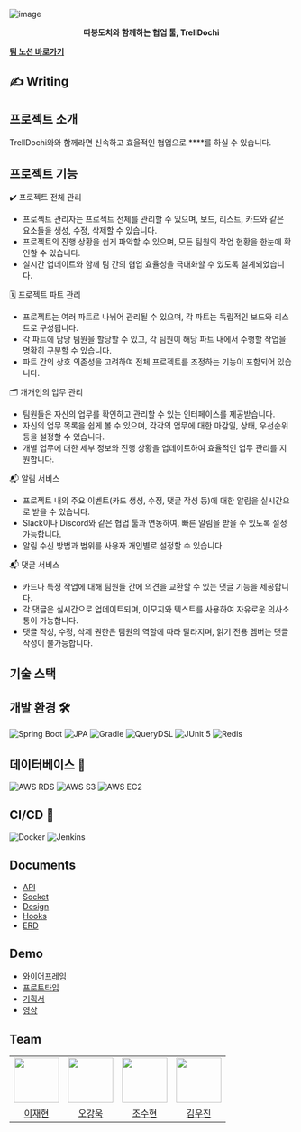 
![image](https://github.com/user-attachments/assets/764262d1-4d67-46a6-9597-acca17f653b1)
<center>
    <div>
        <strong>
        따봉도치와 함께하는 협업 툴, TrellDochi
        </strong>    
    </div>
</center>



**[팀 노션 바로가기](https://www.notion.so/13-1225fcb520d38040a29dddb141016a34?pvs=4)**


## ✍️ Writing




## 프로젝트 소개

TrellDochi와와 함께라면 신속하고 효율적인 협업으로 ****를 하실 수 있습니다.
<br/>


## 프로젝트 기능

✔️ 프로젝트 전체 관리

- 프로젝트 관리자는 프로젝트 전체를 관리할 수 있으며, 보드, 리스트, 카드와 같은 요소들을 생성, 수정, 삭제할 수 있습니다.
- 프로젝트의 진행 상황을 쉽게 파악할 수 있으며, 모든 팀원의 작업 현황을 한눈에 확인할 수 있습니다.
- 실시간 업데이트와 함께 팀 간의 협업 효율성을 극대화할 수 있도록 설계되었습니다.

🗓️ 프로젝트 파트 관리

- 프로젝트는 여러 파트로 나뉘어 관리될 수 있으며, 각 파트는 독립적인 보드와 리스트로 구성됩니다.
- 각 파트에 담당 팀원을 할당할 수 있고, 각 팀원이 해당 파트 내에서 수행할 작업을 명확히 구분할 수 있습니다.
- 파트 간의 상호 의존성을 고려하여 전체 프로젝트를 조정하는 기능이 포함되어 있습니다.

🗂️ 개개인의 업무 관리

- 팀원들은 자신의 업무를 확인하고 관리할 수 있는 인터페이스를 제공받습니다.
- 자신의 업무 목록을 쉽게 볼 수 있으며, 각각의 업무에 대한 마감일, 상태, 우선순위 등을 설정할 수 있습니다.
- 개별 업무에 대한 세부 정보와 진행 상황을 업데이트하여 효율적인 업무 관리를 지원합니다.

📬 알림 서비스

- 프로젝트 내의 주요 이벤트(카드 생성, 수정, 댓글 작성 등)에 대한 알림을 실시간으로 받을 수 있습니다.
- Slack이나 Discord와 같은 협업 툴과 연동하여, 빠른 알림을 받을 수 있도록 설정 가능합니다.
- 알림 수신 방법과 범위를 사용자 개인별로 설정할 수 있습니다.

📬 댓글 서비스

- 카드나 특정 작업에 대해 팀원들 간에 의견을 교환할 수 있는 댓글 기능을 제공합니다.
- 각 댓글은 실시간으로 업데이트되며, 이모지와 텍스트를 사용하여 자유로운 의사소통이 가능합니다.
- 댓글 작성, 수정, 삭제 권한은 팀원의 역할에 따라 달라지며, 읽기 전용 멤버는 댓글 작성이 불가능합니다.


## 기술 스택

## 개발 환경 🛠️

![Spring Boot](https://img.shields.io/badge/Spring_Boot-6DB33F?style=for-the-badge&logo=spring-boot&logoColor=white)
![JPA](https://img.shields.io/badge/JPA-000000?style=for-the-badge&logo=hibernate&logoColor=white)
![Gradle](https://img.shields.io/badge/Gradle-02303A?style=for-the-badge&logo=gradle&logoColor=white)
![QueryDSL](https://img.shields.io/badge/QueryDSL-00B2FF?style=for-the-badge)
![JUnit 5](https://img.shields.io/badge/JUnit_5-25A162?style=for-the-badge&logo=junit5&logoColor=white)
![Redis](https://img.shields.io/badge/Redis-DC382D?style=for-the-badge&logo=redis&logoColor=white)

## 데이터베이스 💾

![AWS RDS](https://img.shields.io/badge/AWS_RDS-527FFF?style=for-the-badge&logo=amazon-aws&logoColor=white)
![AWS S3](https://img.shields.io/badge/AWS_S3-569A31?style=for-the-badge&logo=amazon-s3&logoColor=white)
![AWS EC2](https://img.shields.io/badge/AWS_EC2-FF9900?style=for-the-badge&logo=amazon-ec2&logoColor=white)

## CI/CD 🔄

![Docker](https://img.shields.io/badge/Docker-2496ED?style=for-the-badge&logo=docker&logoColor=white)
![Jenkins](https://img.shields.io/badge/Jenkins-D24939?style=for-the-badge&logo=jenkins&logoColor=white)

## Documents
- [API](https://oasis-pocket-331.notion.site/API-4cdb0639248d4a13baa68d198248c99c)
- [Socket](https://oasis-pocket-331.notion.site/Socket-b983b1ae803144ab92b4c966213e6c68)
- [Design](https://oasis-pocket-331.notion.site/Design-b3a0e906bc894d22a91676f2f649da2c)
- [Hooks](https://oasis-pocket-331.notion.site/Hooks-587a51c584d74055a1e560f59a8d1345)
- [ERD](https://github.com/boostcampwm-2021/WEB23-HyupUp/wiki/ERD)

## Demo
- [와이어프레임](https://www.figma.com/file/bnu2fR4XSstILgXYPRkvIP/HyupUp?node-id=0%3A1)
- [프로토타입](https://www.figma.com/file/bnu2fR4XSstILgXYPRkvIP/HyupUp?node-id=180%3A56)
- [기획서]()
- [영상]()

## Team
<table>
    <tr>
        <td align="center"><img src="https://github.com/user-attachments/assets/aee239e6-d735-4683-a9dd-00fd31d35b58" width="80"></td>
        <td align="center"><img src="https://github.com/haesoo-y.png" width="80">
        </td>
        <td align="center"><img src="https://github.com/ingong.png" width="80"></td>
        <td align="center"><img src="https://github.com/chanholee275.png" width="80"></td>
    </tr>
    <tr>
        <td align="center"><a href="https://github.com/Jay3029">이재현</a></td>
        <td align="center"><a href="https://github.com/KangWookOh">오강욱</a></td>
        <td align="center"><a href="https://github.com/SuHyun-git">조수현</a></td>
        <td align="center"><a href="https://github.com/Woojin1123">김우진</a></td>
    </tr>
</table>
